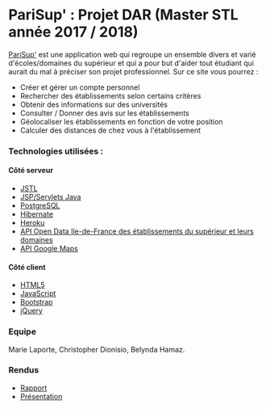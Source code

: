 # PariSup' : Projet DAR (Master STL année 2017 / 2018)

[PariSup'](https://parisup.herokuapp.com) est une application web qui regroupe un ensemble divers et varié d'écoles/domaines du supérieur et qui a pour but d'aider tout étudiant qui aurait du mal à préciser son projet professionnel.
Sur ce site vous pourrez :

* Créer et gérer un compte personnel
* Rechercher des établissements selon certains critères
* Obtenir des informations sur des universités
* Consulter / Donner des avis sur les établissements
* Géolocaliser les établissements en fonction de votre position
* Calculer des distances de chez vous à l'établissement

### Technologies utilisées :

#### Côté serveur
* [JSTL](https://www.jmdoudoux.fr/java/dej/chap-jstl.htm)
* [JSP/Servlets Java](https://www.google.fr/search?q=jsp+servlets)
* [PostgreSQL](https://www.postgresql.fr/)
* [Hibernate](http://wwww.hibernate.org)
* [Heroku](https://dashboard.heroku.com/)
* [API Open Data Ile-de-France des établissements du supérieur et leurs domaines](https://data.iledefrance.fr/explore/dataset/etablissements-denseignement-superieur/)
* [API Google Maps](https://developers.google.com/maps/documentation/javascript/?hl=fr)

#### Côté client
* [HTML5](https://www.w3.org/TR/html5/)
* [JavaScript](https://www.javascript.com/)
* [Bootstrap](https://getbootstrap.com/)
* [jQuery](http://jquery.com/)

### Equipe

Marie Laporte, Christopher Dionisio, Belynda Hamaz.

### Rendus

* [Rapport](todo)
* [Présentation](todo)